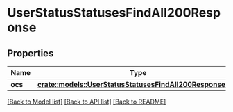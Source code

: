 # UserStatusStatusesFindAll200Response

## Properties

Name | Type | Description | Notes
------------ | ------------- | ------------- | -------------
**ocs** | [**crate::models::UserStatusStatusesFindAll200ResponseOcs**](user_status_statuses_find_all_200_response_ocs.md) |  | 

[[Back to Model list]](../README.md#documentation-for-models) [[Back to API list]](../README.md#documentation-for-api-endpoints) [[Back to README]](../README.md)


